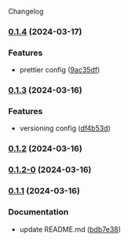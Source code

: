 Changelog
### [0.1.4](https://github.com/xabierlameiro/filtering-tool/compare/v0.1.3...v0.1.4) (2024-03-17)

### Features

* prettier config ([9ac35df](https://github.com/xabierlameiro/filtering-tool/commit/9ac35df6c7f874eedceea70838981c445ba3619b))

### [0.1.3](https://github.com/xabierlameiro/filtering-tool/compare/v0.1.2...v0.1.3) (2024-03-16)

### Features

* versioning config ([df4b53d](https://github.com/xabierlameiro/filtering-tool/commit/df4b53da55b5cbdb88851683609d4b1eb3b62c5a))

### [0.1.2](https://github.com/xabierlameiro/filtering-tool/compare/v0.1.2-0...v0.1.2) (2024-03-16)

### [0.1.2-0](https://github.com/xabierlameiro/filtering-tool/compare/v0.1.1...v0.1.2-0) (2024-03-16)

### [0.1.1](https://github.com/xabierlameiro/filtering-tool/releases/tag/v0.1.1) (2024-03-16)

### Documentation

* update README.md ([bdb7e38](https://github.com/xabierlameiro/filtering-tool/commit/bdb7e38fd66367133be1eba4014be3fa8d824b8d))

